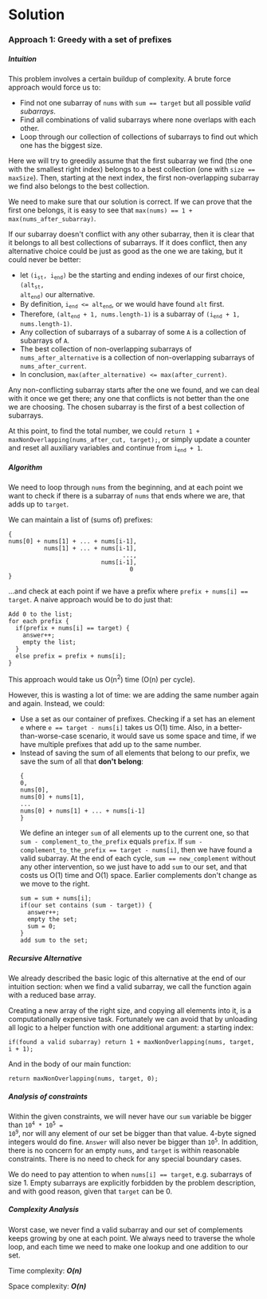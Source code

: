 # Solution
### Approach 1: Greedy with a set of prefixes
##### Intuition

This problem involves a certain buildup of complexity. A brute force approach would force us to:
  - Find not one subarray of `nums` with `sum == target` but all possible *valid subarrays*.
  - Find all combinations of valid subarrays where none overlaps with each other.
  - Loop through our collection of collections of subarrays to find out which one has the biggest size.
  
Here we will try to greedily assume that the first subarray we find (the one with the smallest right index) belongs to a best collection (one with `size == maxSize`). Then, starting at the next index, the first non-overlapping subarray we find also belongs to the best collection.

We need to make sure that our solution is correct. If we can prove that the first one belongs, it is easy to see that `max(nums) == 1 + max(nums_after_subarray)`. 

If our subarray doesn't conflict with any other subarray, then it is clear that it belongs to all best collections of subarrays. If it does conflict, then any alternative choice could be just as good as the one we are taking, but it could never be better: 
 - let <code>(i<sub>st</sub>, i<sub>end</sub>)</code> be the starting and ending indexes of our first choice, <code>(alt<sub>st</sub>, alt<sub>end</sub>)</code> our alternative. 
 - By definition, <code>i<sub>end</sub> <= alt<sub>end</sub></code>, or we would have found `alt` first.
 - Therefore, <code>(alt<sub>end</sub> + 1, nums.length-1)</code> is a subarray of <code>(i<sub>end</sub> + 1, nums.length-1)</code>.
 - Any collection of subarrays of a subarray of some `A` is a collection of subarrays of `A`.
 - The best collection of non-overlapping subarrays of `nums_after_alternative` is a collection of non-overlapping subarrays of `nums_after_current`.
 - In conclusion, `max(after_alternative) <= max(after_current)`.

Any non-conflicting subarray starts after the one we found, and we can deal with it once we get there; any one that conflicts is not better than the one we are choosing. The chosen subarray is the first of a best collection of subarrays.

At this point, to find the total number, we could `return 1 + maxNonOverlapping(nums_after_cut, target);`, or simply update a counter and reset all auxiliary variables and continue from <code>i<sub>end</sub> + 1</code>.
    

##### Algorithm
We need to loop through `nums` from the beginning, and at each point we want to check if there is a subarray of `nums` that ends where we are, that adds up to `target`. 

We can maintain a list of (sums of) prefixes:
```
{
nums[0] + nums[1] + ... + nums[i-1],
          nums[1] + ... + nums[i-1],
                                ...,
                          nums[i-1],
                                  0
}
```
...and check at each point if we have a prefix where `prefix + nums[i] == target`.
A naive approach would be to do just that:
```
Add 0 to the list;
for each prefix {
  if(prefix + nums[i] == target) {
    answer++;
    empty the list;
  }
  else prefix = prefix + nums[i];
}
```

This approach would take us O(n<sup>2</sup>) time (O(n) per cycle).

However, this is wasting a lot of time: we are adding the same number again and again. Instead, we could:
- Use a set as our container of prefixes. Checking if a set has an element `e` where `e == target - nums[i]` takes us O(1) time. Also, in a better-than-worse-case scenario, it would save us some space and time, if we have multiple prefixes that add up to the same number.
- Instead of saving the sum of all elements that belong to our prefix, we save the sum of all that **don't belong**:
  ```
  {
  0,
  nums[0],
  nums[0] + nums[1],
  ...
  nums[0] + nums[1] + ... + nums[i-1]
  }
  ```
  We define an integer `sum` of all elements up to the current one, so that `sum - complement_to_the_prefix` equals `prefix`. If `sum - complement_to_the_prefix == target - nums[i]`, then we have found a valid subarray. At the end of each cycle, `sum == new_complement` without any other intervention, so we just have to add `sum` to our set, and that costs us O(1) time and O(1) space. Earlier complements don't change as we move to the right.
  ```
  sum = sum + nums[i];
  if(our set contains (sum - target)) {
    answer++;
    empty the set;
    sum = 0;
  }
  add sum to the set;
  ```
  
##### Recursive Alternative
We already described the basic logic of this alternative at the end of our intuition section: when we find a valid subarray, we call the function again with a reduced base array.

Creating a new array of the right size, and copying all elements into it, is a computationally expensive task. Fortunately we can avoid that by unloading all logic to a helper function with one additional argument: a starting index:
```
if(found a valid subarray) return 1 + maxNonOverlapping(nums, target, i + 1);
```
And in the body of our main function:
```
return maxNonOverlapping(nums, target, 0);
```

##### Analysis of constraints
Within the given constraints, we will never have our `sum` variable be bigger than <code>10<sup>4</sup> * 10<sup>5</sup> = 10<sup>9</sup></code>, nor will any element of our set be bigger than that value. 4-byte signed integers would do fine. `Answer` will also never be bigger than <code>10<sup>5</sup></code>. In addition, there is no concern for an empty `nums`, and `target` is within reasonable constraints. There is no need to check for any special boundary cases.

We do need to pay attention to when `nums[i] == target`, e.g. subarrays of size 1. Empty subarrays are explicitly forbidden by the problem description, and with good reason, given that `target` can be 0.

##### Complexity Analysis
Worst case, we never find a valid subarray and our set of complements keeps growing by one at each point. We always need to traverse the whole loop, and each time we need to make one lookup and one addition to our set.

Time complexity:  ***O(n)***

Space complexity: ***O(n)***
